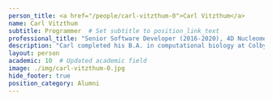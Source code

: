 ```yaml
---
person_title: <a href="/people/carl-vitzthum-0">Carl Vitzthum</a>
name: Carl Vitzthum
subtitle: Programmer  # Set subtitle to position_link_text
professional_title: "Senior Software Developer (2016-2020), 4D Nucleome DCIC, Senior Software Engineer, Seres Therapeutics"
description: "Carl completed his B.A. in computational biology at Colby College in Spring 2016 and joined the Park lab shortly after. After starting as a Junior Scientific Programmer in Park Lab, he was rapidly promoted first to Junior Software Developer, then Software Developer, and finally Senior Software Developer for the 4DN DCIC. He manages the back-end development and DevOps of the 4DN Data Portal. As acting lead developer, he helps to coordinate and plan software development throughout the 4DN DCIC team."
layout: person
academic: 10  # Updated academic field
image: ./img/carl-vitzthum-0.jpg
hide_footer: true
position_category: Alumni
---
```

